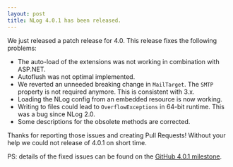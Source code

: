 ```yaml
---
layout: post
title: NLog 4.0.1 has been released. 
---
```


We just released a patch release for 4.0. This release fixes the following problems:

* The auto-load of the extensions was not working in combination with ASP.NET.
* Autoflush was not optimal implemented.
* We reverted an unneeded breaking change in `MailTarget`. The `SMTP` property is not required anymore. This is consistent with 3.x.
* Loading the NLog config from an embedded resource is now working. 
* Writing to files could lead to `OverflowExceptions` in 64-bit runtime. This was a bug since NLog 2.0.
* Some descriptions for the obsolete methods are corrected.

Thanks for reporting those issues and creating Pull Requests! Without your help we could not release of 4.0.1 on short time.

PS: details of the fixed issues can be found on the [GitHub 4.0.1 milestone](https://github.com/NLog/NLog/issues?q=milestone%3A4.0.1).
